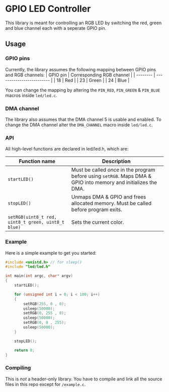 # GPIO LED Controller
This library is meant for controlling an RGB LED by switching the red, green and blue channel each with a seperate GPIO pin.


## Usage

### GPIO pins
Currently, the library assumes the following mapping between GPIO pins and RGB channels:
| GPIO pin | Corresponding RGB channel |
| -------- | ------------------------- |
| 18       | Red                       |
| 23       | Green                     |
| 24       | Blue                      |

You can change the mapping by altering the `PIN_RED`, `PIN_GREEN` & `PIN_BLUE` macros inside `led/led.c`.

### DMA channel
The library also assumes that the DMA channel 5 is usable and enabled. To change the DMA channel alter the `DMA_CHANNEL` macro inside `led/led.c`.

### API
All high-level functions are declared in led/led.h, which are:

| Function name     | Description   |
| ----------------- | ------------- |
| `startLED()`      | Must be called *once* in the program before using `setRGB`. Maps DMA & GPIO into memory and initializes the DMA. |
| `stopLED()`       | Unmaps DMA & GPIO and frees allocated memory. Must be called before program exits.  |
| `setRGB(uint8_t red, uint8_t green, uint8_t blue)` | Sets the current color. |

### Example
Here is a simple example to get you started:
```c
#include <unistd.h> // for sleep()
#include "led/led.h"

int main(int argc, char* argv)
{
    startLED();

    for (unsigned int i = 0; i < 100; i++)
    {
        setRGB(255, 0 , 0);
        usleep(50000);
        setRGB(0, 255 , 0);
        usleep(50000);
        setRGB(0, 0 , 255);
        usleep(50000);
    }

    stopLED();

    return 0;
}
```

### Compiling
This is *not* a header-only library. You have to compile and link all the source files in this repo except for `/example.c`.